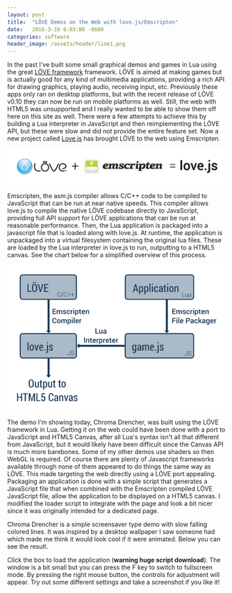 ```yaml
---
layout: post
title:  "LÖVE Demos on the Web with love.js/Emscripten"
date:   2016-3-19 6:03:00 -0600
categories: software
header_image: /assets/header/line1.png
---
```

In the past I've built some small graphical demos and games in Lua using the great [LÖVE framework](https://love2d.org/LÖVE) framework. LÖVE is aimed at making games but is actually good for any kind of multimedia applications, providing a rich API for drawing graphics, playing audio, receiving input, etc. Previously these apps only ran on desktop platforms, but with the recent release of LÖVE v0.10 they can now be run on mobile platforms as well. Still, the web with HTML5 was unsupported and I really wanted to be able to show them off here on this site as well. There were a few attempts to achieve this by building a Lua interpreter in JavaScript and then reimplementing the LÖVE API, but these were slow and did not provide the entire feature set. Now a new project called [Love.js](https://github.com/TannerRogalsky/love.js) has brought LÖVE to the web using Emscripten.

![love+emscripten=love.js](/assets/posts/line3.png)

Emscripten, the asm.js compiler allows C/C++ code to be compiled to JavaScript that can be run at near native speeds. This compiler allows love.js to compile the native LÖVE codebase directly to JavaScript, providing full API support for LÖVE applications that can be run at reasonable performance. Then, the Lua application is packaged into a javascript file that is loaded along with love.js. At runtime, the application is unpackaged into a virtual filesystem containing the original lua files. These are loaded by the Lua interpreter in love.js to run, outputting to a HTML5 canvas. See the chart below for a simplified overview of this process.

![Flowchart showing emscripten usage with love.js](/assets/posts/line4.png)

The demo I'm showing today, Chroma Drencher, was built using the LÖVE framework in Lua. Getting it on the web could have been done with a port to JavaScript and HTML5 Canvas, after all Lua's syntax isn't all that different from JavaScript, but it would likely have been difficult since the Canvas API is much more barebones. Some of my other demos use shaders so then WebGL is required. Of course there are plenty of Javascript frameworks available through none of them appeared to do things the same way as LÖVE. This made targeting the web directly using a LÖVE port appealing. Packaging an application is done with a simple script that generates a JavaScript file that when combined with the Emscripten compiled LÖVE JavaScript file, allow the application to be displayed on a HTML5 canvas. I modified the loader script to integrate with the page and look a bit nicer since it was originally intended for a dedicated page.

Chroma Drencher is a simple screensaver type demo with slow falling colored lines. It was inspired by a desktop wallpaper I saw someone had which made me think it would look cool if it were animated. Below you can see the result.

<span id="canvases"></span>
<script id="loaderscript" src="/script/lovejs/loader.js" type="text/javascript"></script>
<script type="text/javascript">loadlove("lines","canvases");</script>

Click the box to load the application (**warning huge script download**). The window is a bit small but you can press the F key to switch to fullscreen mode. By pressing the right mouse button, the controls for adjustment will appear. Try out some different settings and take a screenshot if you like it!
